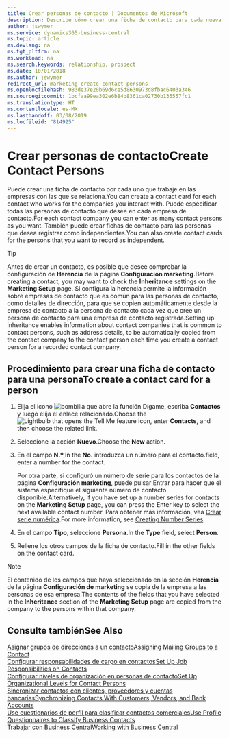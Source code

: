 ```yaml
---
title: Crear personas de contacto | Documentos de Microsoft
description: Describe cómo crear una ficha de contacto para cada nueva persona o cliente potencial con el que interactúe o tenga una relación de negocio.
author: jswymer
ms.service: dynamics365-business-central
ms.topic: article
ms.devlang: na
ms.tgt_pltfrm: na
ms.workload: na
ms.search.keywords: relationship, prospect
ms.date: 10/01/2018
ms.author: jswymer
redirect_url: marketing-create-contact-persons
ms.openlocfilehash: 983de37e20b69d6ce5d8630973d8fbac6403a346
ms.sourcegitcommit: 1bcfaa99ea302e6b84b8361ca02730b135557fc1
ms.translationtype: HT
ms.contentlocale: es-MX
ms.lasthandoff: 03/08/2019
ms.locfileid: "814925"
---
```

# <a name="create-contact-persons"></a><span data-ttu-id="731c2-103">Crear personas de contacto</span><span class="sxs-lookup"><span data-stu-id="731c2-103">Create Contact Persons</span></span>
<span data-ttu-id="731c2-104">Puede crear una ficha de contacto por cada uno que trabaje en las empresas con las que se relaciona.</span><span class="sxs-lookup"><span data-stu-id="731c2-104">You can create a contact card for each contact who works for the companies you interact with.</span></span> <span data-ttu-id="731c2-105">Puede especificar todas las personas de contacto que desee en cada empresa de contacto.</span><span class="sxs-lookup"><span data-stu-id="731c2-105">For each contact company you can enter as many contact persons as you want.</span></span> <span data-ttu-id="731c2-106">También puede crear fichas de contacto para las personas que desea registrar como independientes.</span><span class="sxs-lookup"><span data-stu-id="731c2-106">You can also create contact cards for the persons that you want to record as independent.</span></span>

> [!TIP]  
>   <span data-ttu-id="731c2-107">Antes de crear un contacto, es posible que desee comprobar la configuración de **Herencia** de la página **Configuración marketing**.</span><span class="sxs-lookup"><span data-stu-id="731c2-107">Before creating a contact, you may want to check the **Inheritance** settings on the **Marketing Setup** page.</span></span> <span data-ttu-id="731c2-108">Si configura la herencia permite la información sobre empresas de contacto que es común para las personas de contacto, como detalles de dirección, para que se copien automáticamente desde la empresa de contacto a la persona de contacto cada vez que cree un persona de contacto para una empresa de contacto registrada.</span><span class="sxs-lookup"><span data-stu-id="731c2-108">Setting up inheritance enables information about contact companies that is common to contact persons, such as address details, to be automatically copied from the contact company to the contact person each time you create a contact person for a recorded contact company.</span></span>

## <a name="to-create-a-contact-card-for-a-person"></a><span data-ttu-id="731c2-109">Procedimiento para crear una ficha de contacto para una persona</span><span class="sxs-lookup"><span data-stu-id="731c2-109">To create a contact card for a person</span></span>
1. <span data-ttu-id="731c2-110">Elija el icono ![bombilla que abre la función Dígame](media/ui-search/search_small.png "Dígame que desea hacer"), escriba **Contactos** y luego elija el enlace relacionado.</span><span class="sxs-lookup"><span data-stu-id="731c2-110">Choose the ![Lightbulb that opens the Tell Me feature](media/ui-search/search_small.png "Tell me what you want to do") icon, enter **Contacts**, and then choose the related link.</span></span>
2. <span data-ttu-id="731c2-111">Seleccione la acción **Nuevo**.</span><span class="sxs-lookup"><span data-stu-id="731c2-111">Choose the **New** action.</span></span>
3. <span data-ttu-id="731c2-112">En el campo **N.º**,</span><span class="sxs-lookup"><span data-stu-id="731c2-112">In the **No.**</span></span> <span data-ttu-id="731c2-113">introduzca un número para el contacto.</span><span class="sxs-lookup"><span data-stu-id="731c2-113">field, enter a number for the contact.</span></span>

    <span data-ttu-id="731c2-114">Por otra parte, si configuró un número de serie para los contactos de la página **Configuración marketing**, puede pulsar Entrar para hacer que el sistema especifique el siguiente número de contacto disponible.</span><span class="sxs-lookup"><span data-stu-id="731c2-114">Alternatively, if you have set up a number series for contacts on the **Marketing Setup** page, you can press the Enter key to select the next available contact number.</span></span> <span data-ttu-id="731c2-115">Para obtener más información, vea [Crear serie numérica](ui-create-number-series.md).</span><span class="sxs-lookup"><span data-stu-id="731c2-115">For more information, see [Creating Number Series](ui-create-number-series.md).</span></span>
4. <span data-ttu-id="731c2-116">En el campo **Tipo**, seleccione **Persona**.</span><span class="sxs-lookup"><span data-stu-id="731c2-116">In the **Type** field, select **Person**.</span></span>
5. <span data-ttu-id="731c2-117">Rellene los otros campos de la ficha de contacto.</span><span class="sxs-lookup"><span data-stu-id="731c2-117">Fill in the other fields on the contact card.</span></span>

> [!NOTE]  
>   <span data-ttu-id="731c2-118">El contenido de los campos que haya seleccionado en la sección **Herencia** de la página **Configuración de marketing** se copia de la empresa a las personas de esa empresa.</span><span class="sxs-lookup"><span data-stu-id="731c2-118">The contents of the fields that you have selected in the **Inheritance** section of the **Marketing Setup** page are copied from the company to the persons within that company.</span></span>

## <a name="see-also"></a><span data-ttu-id="731c2-119">Consulte también</span><span class="sxs-lookup"><span data-stu-id="731c2-119">See Also</span></span>
[<span data-ttu-id="731c2-120">Asignar grupos de direcciones a un contacto</span><span class="sxs-lookup"><span data-stu-id="731c2-120">Assigning Mailing Groups to a Contact</span></span>](marketing-mailing-groups.md#AssignMailGroupContact)  
[<span data-ttu-id="731c2-121">Configurar responsabilidades de cargo en contactos</span><span class="sxs-lookup"><span data-stu-id="731c2-121">Set Up Job Responsibilities on Contacts</span></span>](marketing-job-responsibilities.md)  
[<span data-ttu-id="731c2-122">Configurar niveles de organización en personas de contacto</span><span class="sxs-lookup"><span data-stu-id="731c2-122">Set Up Organizational Levels for Contact Persons</span></span>](marketing-organizational-levels.md)  
[<span data-ttu-id="731c2-123">Sincronizar contactos con clientes, proveedores y cuentas bancarias</span><span class="sxs-lookup"><span data-stu-id="731c2-123">Synchronizing Contacts With Customers, Vendors, and Bank Accounts</span></span>](marketing-synchronize-contacts-customers-vendors-bank-accounts.md)  
[<span data-ttu-id="731c2-124">Use cuestionarios de perfil para clasificar contactos comerciales</span><span class="sxs-lookup"><span data-stu-id="731c2-124">Use Profile Questionnaires to Classify Business Contacts</span></span>](marketing-create-contact-profile-questionnaire.md)  
[<span data-ttu-id="731c2-125">Trabajar con Business Central</span><span class="sxs-lookup"><span data-stu-id="731c2-125">Working with Business Central</span></span>](ui-work-product.md)  
